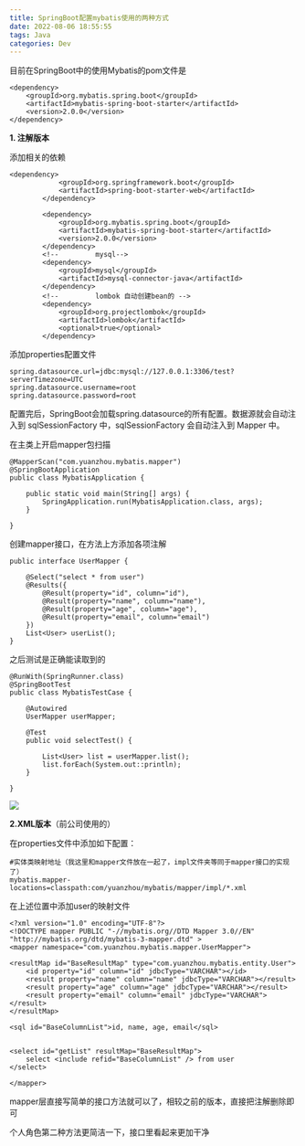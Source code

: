 ```yaml
---
title: SpringBoot配置mybatis使用的两种方式
date: 2022-08-06 18:55:55
tags: Java
categories: Dev
---
```


<!-- more -->

目前在SpringBoot中的使用Mybatis的pom文件是

```
<dependency>
    <groupId>org.mybatis.spring.boot</groupId>
    <artifactId>mybatis-spring-boot-starter</artifactId>
    <version>2.0.0</version>
</dependency>
```

**1. 注解版本**

添加相关的依赖

```
<dependency>
            <groupId>org.springframework.boot</groupId>
            <artifactId>spring-boot-starter-web</artifactId>
        </dependency>
        
        <dependency>
            <groupId>org.mybatis.spring.boot</groupId>
            <artifactId>mybatis-spring-boot-starter</artifactId>
            <version>2.0.0</version>
        </dependency>
        <!--         mysql-->
        <dependency>
            <groupId>mysql</groupId>
            <artifactId>mysql-connector-java</artifactId>
        </dependency>
        <!--         lombok 自动创建bean的 -->
        <dependency>
            <groupId>org.projectlombok</groupId>
            <artifactId>lombok</artifactId>
            <optional>true</optional>
        </dependency>
```

添加properties配置文件

```
spring.datasource.url=jdbc:mysql://127.0.0.1:3306/test?serverTimezone=UTC
spring.datasource.username=root
spring.datasource.password=root
```

配置完后，SpringBoot会加载spring.datasource的所有配置。数据源就会自动注入到 sqlSessionFactory 中，sqlSessionFactory 会自动注入到 Mapper 中。

在主类上开启mapper包扫描

```
@MapperScan("com.yuanzhou.mybatis.mapper")
@SpringBootApplication
public class MybatisApplication {

    public static void main(String[] args) {
        SpringApplication.run(MybatisApplication.class, args);
    }

}
```

创建mapper接口，在方法上方添加各项注解

```
public interface UserMapper {
    
    @Select("select * from user")
    @Results({
        @Result(property="id", column="id"),
        @Result(property="name", column="name"),
        @Result(property="age", column="age"),
        @Result(property="email", column="email")
    })
    List<User> userList();
}
```

之后测试是正确能读取到的

```
@RunWith(SpringRunner.class)
@SpringBootTest
public class MybatisTestCase {
    
    @Autowired
    UserMapper userMapper;
    
    @Test
    public void selectTest() {
        
        List<User> list = userMapper.list();
        list.forEach(System.out::println);
    }
    
}
```

![](https://blog-cnd-1307088890.cos.ap-guangzhou.myqcloud.com/20220806185712.png)

 

 **2.XML版本**（前公司使用的）

在properties文件中添加如下配置：

```
#实体类映射地址（我这里和mapper文件放在一起了，impl文件夹等同于mapper接口的实现了）
mybatis.mapper-locations=classpath:com/yuanzhou/mybatis/mapper/impl/*.xml
```

在上述位置中添加user的映射文件

```
<?xml version="1.0" encoding="UTF-8"?>
<!DOCTYPE mapper PUBLIC "-//mybatis.org//DTD Mapper 3.0//EN" "http://mybatis.org/dtd/mybatis-3-mapper.dtd" >
<mapper namespace="com.yuanzhou.mybatis.mapper.UserMapper">

<resultMap id="BaseResultMap" type="com.yuanzhou.mybatis.entity.User">
    <id property="id" column="id" jdbcType="VARCHAR"></id>
    <result property="name" column="name" jdbcType="VARCHAR"></result>
    <result property="age" column="age" jdbcType="VARCHAR"></result>
    <result property="email" column="email" jdbcType="VARCHAR"></result>
</resultMap>

<sql id="BaseColumnList">id, name, age, email</sql>


<select id="getList" resultMap="BaseResultMap">
    select <include refid="BaseColumnList" /> from user
</select>

</mapper>
```

mapper层直接写简单的接口方法就可以了，相较之前的版本，直接把注解删除即可

个人角色第二种方法更简洁一下，接口里看起来更加干净
